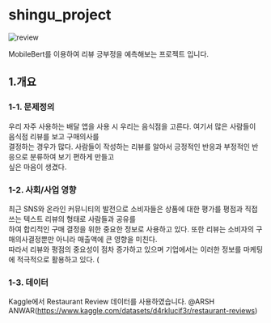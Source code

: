 # shingu_project
![review](https://user-images.githubusercontent.com/79899868/231330013-53ccb539-4bc6-4349-8a58-c418e07ff03e.png)

MobileBert를 이용하여 리뷰 긍부정을 예측해보는 프로젝트 입니다.

## 1.개요


### 1-1. 문제정의
우리 자주 사용하는 배달 앱을 사용 시 우리는 음식점을 고른다. 여기서 많은 사람들이 음식점 리뷰를 보고 구매의사를<br>
결정하는 경우가 많다. 사람들이 작성하는 리뷰를 알아서 긍정적인 반응과 부정적인 반응으로 분류하여 보기 편하게 만들고 <br>
싶은 마음이 생겼다.

### 1-2. 사회/사업 영향
최근 SNS와 온라인 커뮤니티의 발전으로 소비자들은 상품에 대한 평가를 평점과 직접 쓰는 텍스트 리뷰의 형태로 사람들과 공유를<br>
하여 합리적인 구매 결정을 위한 중요한 정보로 사용하고 있다. 또한 리뷰는 소비자의 구매의사결정뿐만 아니라 매출액에 큰 영향을 미친다.<br>
따라서 리뷰와 평점의 중요성이 점차 증가하고 있으며 기업에서는 이러한 정보를 마케팅에 적극적으로 활용하고 있다. (

### 1-3. 데이터
Kaggle에서 Restaurant Review 데이터를 사용하였습니다. @ARSH ANWAR(https://www.kaggle.com/datasets/d4rklucif3r/restaurant-reviews)
